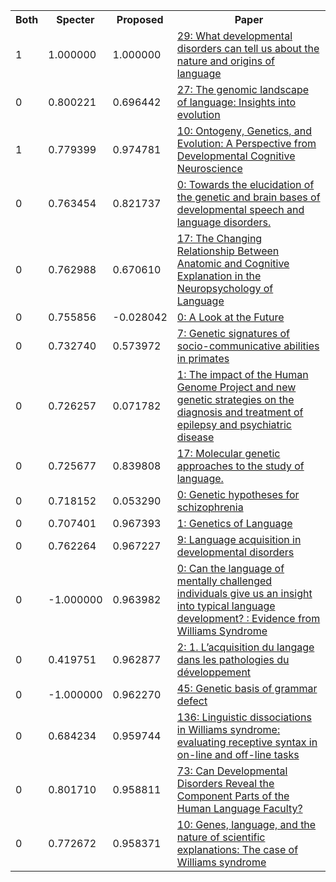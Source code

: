 <html><table><tr>
<th>Both</th>
<th>Specter</th>
<th>Proposed</th>
<th>Paper</th>
</tr>
<tr>
<td>1</td>
<td>1.000000</td>
<td>1.000000</td>
<td><a href="https://www.semanticscholar.org/paper/3daecfe172aa40bb7dfe3378a65daec6da35ccb7">29: What developmental disorders can tell us about the nature and origins of language</a></td>
</tr>
<tr>
<td>0</td>
<td>0.800221</td>
<td>0.696442</td>
<td><a href="https://www.semanticscholar.org/paper/8d872938cc5005ed36ccaf22c59d019d3944dc7e">27: The genomic landscape of language: Insights into evolution</a></td>
</tr>
<tr>
<td>1</td>
<td>0.779399</td>
<td>0.974781</td>
<td><a href="https://www.semanticscholar.org/paper/3b728b1bc03007605fb4855932c8c001770debd2">10: Ontogeny, Genetics, and Evolution: A Perspective from Developmental Cognitive Neuroscience</a></td>
</tr>
<tr>
<td>0</td>
<td>0.763454</td>
<td>0.821737</td>
<td><a href="https://www.semanticscholar.org/paper/56e9ec17c71071cc70c61744273925c5d494df9f">0: Towards the elucidation of the genetic and brain bases of developmental speech and language disorders.</a></td>
</tr>
<tr>
<td>0</td>
<td>0.762988</td>
<td>0.670610</td>
<td><a href="https://www.semanticscholar.org/paper/ef7a02a0350034942853cca2186d4f8fdd52210e">17: The Changing Relationship Between Anatomic and Cognitive Explanation in the Neuropsychology of Language</a></td>
</tr>
<tr>
<td>0</td>
<td>0.755856</td>
<td>-0.028042</td>
<td><a href="https://www.semanticscholar.org/paper/0d51a9b012af5c630d91b8ed4fef038d21189b89">0: A Look at the Future</a></td>
</tr>
<tr>
<td>0</td>
<td>0.732740</td>
<td>0.573972</td>
<td><a href="https://www.semanticscholar.org/paper/3e7da20e1cd4a64737c505a3ece145d6c45c8dad">7: Genetic signatures of socio-communicative abilities in primates</a></td>
</tr>
<tr>
<td>0</td>
<td>0.726257</td>
<td>0.071782</td>
<td><a href="https://www.semanticscholar.org/paper/73cf559793f663d6edeacbcb106384bdfc783245">1: The impact of the Human Genome Project and new genetic strategies on the diagnosis and treatment of epilepsy and psychiatric disease</a></td>
</tr>
<tr>
<td>0</td>
<td>0.725677</td>
<td>0.839808</td>
<td><a href="https://www.semanticscholar.org/paper/7411574da2eba1aa5f85730ab1342a35427e6345">17: Molecular genetic approaches to the study of language.</a></td>
</tr>
<tr>
<td>0</td>
<td>0.718152</td>
<td>0.053290</td>
<td><a href="https://www.semanticscholar.org/paper/403ed24ea9dfac21602f2149835ce9a1f6bc6c52">0: Genetic hypotheses for schizophrenia</a></td>
</tr>
<tr>
<td>0</td>
<td>0.707401</td>
<td>0.967393</td>
<td><a href="https://www.semanticscholar.org/paper/36df3ba7de1c995c484ad42dbfbb49c928881c1b">1: Genetics of Language</a></td>
</tr>
<tr>
<td>0</td>
<td>0.762264</td>
<td>0.967227</td>
<td><a href="https://www.semanticscholar.org/paper/44b3104811ccd0d5cc41b71a971f26e38bb52a92">9: Language acquisition in developmental disorders</a></td>
</tr>
<tr>
<td>0</td>
<td>-1.000000</td>
<td>0.963982</td>
<td><a href="https://www.semanticscholar.org/paper/a4eba7605bd66532ca22f720f78916a5466a3eb2">0: Can the language of mentally challenged individuals give us an insight into typical language development? : Evidence from Williams Syndrome</a></td>
</tr>
<tr>
<td>0</td>
<td>0.419751</td>
<td>0.962877</td>
<td><a href="https://www.semanticscholar.org/paper/5fb2fda04ceeb05c7494de97bd7efc5ed9c43eb7">2: 1. L’acquisition du langage dans les pathologies du développement</a></td>
</tr>
<tr>
<td>0</td>
<td>-1.000000</td>
<td>0.962270</td>
<td><a href="https://www.semanticscholar.org/paper/10230e68e9a90bcdbf5bcb4ba111a2b4d428cdf8">45: Genetic basis of grammar defect</a></td>
</tr>
<tr>
<td>0</td>
<td>0.684234</td>
<td>0.959744</td>
<td><a href="https://www.semanticscholar.org/paper/556363a04bf405ead56cf1c040bc2cc76010f9fb">136: Linguistic dissociations in Williams syndrome: evaluating receptive syntax in on-line and off-line tasks</a></td>
</tr>
<tr>
<td>0</td>
<td>0.801710</td>
<td>0.958811</td>
<td><a href="https://www.semanticscholar.org/paper/78a5687c35bf9b9d923e62a756d775689fe028ff">73: Can Developmental Disorders Reveal the Component Parts of the Human Language Faculty?</a></td>
</tr>
<tr>
<td>0</td>
<td>0.772672</td>
<td>0.958371</td>
<td><a href="https://www.semanticscholar.org/paper/a931ccc46893675d363ecb3746c387ba6c61aa2c">10: Genes, language, and the nature of scientific explanations: The case of Williams syndrome</a></td>
</tr>
</table></html>
